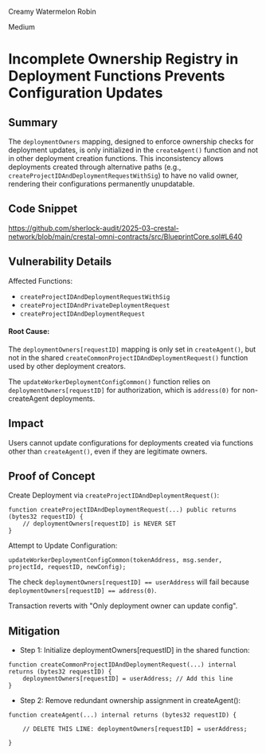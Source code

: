 Creamy Watermelon Robin

Medium

# Incomplete Ownership Registry in Deployment Functions Prevents Configuration Updates


## Summary
The `deploymentOwners` mapping, designed to enforce ownership checks for deployment updates, is only initialized in the `createAgent()` function and not in other deployment creation functions. This inconsistency allows deployments created through alternative paths (e.g., `createProjectIDAndDeploymentRequestWithSig`) to have no valid owner, rendering their configurations permanently unupdatable.

## Code Snippet
https://github.com/sherlock-audit/2025-03-crestal-network/blob/main/crestal-omni-contracts/src/BlueprintCore.sol#L640

## Vulnerability Details

Affected Functions:
- `createProjectIDAndDeploymentRequestWithSig`
- `createProjectIDAndPrivateDeploymentRequest`
- `createProjectIDAndDeploymentRequest`

#### Root Cause:
The `deploymentOwners[requestID]` mapping is only set in `createAgent()`, but not in the shared `createCommonProjectIDAndDeploymentRequest()` function used by other deployment creators.

The `updateWorkerDeploymentConfigCommon()` function relies on `deploymentOwners[requestID]` for authorization, which is `address(0)` for non-createAgent deployments.

## Impact
Users cannot update configurations for deployments created via functions other than `createAgent()`, even if they are legitimate owners.

## Proof of Concept
Create Deployment via `createProjectIDAndDeploymentRequest()`:
```solidity
function createProjectIDAndDeploymentRequest(...) public returns (bytes32 requestID) {
    // deploymentOwners[requestID] is NEVER SET
}
```

Attempt to Update Configuration:
```solidity
updateWorkerDeploymentConfigCommon(tokenAddress, msg.sender, projectId, requestID, newConfig);
```
The check `deploymentOwners[requestID] == userAddress` will fail because `deploymentOwners[requestID] == address(0)`.

Transaction reverts with "Only deployment owner can update config".

## Mitigation
- Step 1: Initialize deploymentOwners[requestID] in the shared function:
```solidity
function createCommonProjectIDAndDeploymentRequest(...) internal returns (bytes32 requestID) {
    deploymentOwners[requestID] = userAddress; // Add this line
}
```
- Step 2: Remove redundant ownership assignment in createAgent():
```solidity
function createAgent(...) internal returns (bytes32 requestID) {

    // DELETE THIS LINE: deploymentOwners[requestID] = userAddress;

}
```